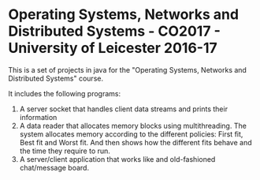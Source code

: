 # Operating Systems, Networks and Distributed Systems - CO2017 - University of Leicester 2016-17

This is a set of projects in java for the "Operating Systems, Networks and Distributed Systems" course.

It includes the following programs:
1. A server socket that handles client data streams and prints their information
2. A data reader that allocates memory blocks using multithreading. The system allocates memory according to the different policies: First fit, Best fit and Worst fit. And then shows how the different fits behave and the time they require to run.
3. A server/client application that works like and old-fashioned chat/message board.
